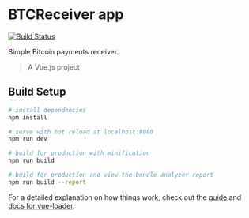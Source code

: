 # BTCReceiver app 
[![Build Status](https://travis-ci.org/unblockteam/btcreceiver.svg?branch=master)](https://travis-ci.org/unblockteam/btcreceiver)

Simple Bitcoin payments receiver.

> A Vue.js project

## Build Setup

``` bash
# install dependencies
npm install

# serve with hot reload at localhost:8080
npm run dev

# build for production with minification
npm run build

# build for production and view the bundle analyzer report
npm run build --report
```

For a detailed explanation on how things work, check out the [guide](http://vuejs-templates.github.io/webpack/) and [docs for vue-loader](http://vuejs.github.io/vue-loader).
